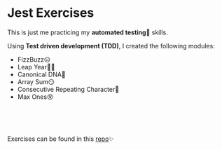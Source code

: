 # Jest Exercises

This is just me practicing my **automated testing**🧪 skills.

Using **Test driven development (TDD)**, I created the following modules:
- FizzBuzz😑
- Leap Year🤸‍♂️
- Canonical DNA💪
- Array Sum😏
- Consecutive Repeating Character🧩
- Max Ones😵
    
<br />
<br />
<br />
  
Exercises can be found in this [repo](https://github.com/WeizhenW/jest-testing-exercise)✨